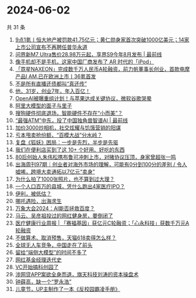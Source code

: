# 2024-06-02

共 31 条

<!-- BEGIN 36KR -->
<!-- 最后更新时间 2024-06-02 04:00:57 +0800 -->
1. [9点1氪丨恒大地产被罚款41.75亿元；黄仁勋身家首次突破1000亿美元；14家上市公司宣布不再聘任普华永道](https://36kr.com/p/2800020957803913)
1. [问界新M7 Ultra售价28.98万元起，享界S9今年8月发布 | 最前线](https://36kr.com/p/2800090530510213)
1. [像手机却不是手机，这家中国厂商发布了 AR 时代的「iPod」](https://36kr.com/p/2800724173043337)
1. [「霓星NAXEON」完成数千万人民币A轮融资，前力帆董事长创业，首款电摩产品I AM.已在欧洲上市丨36氪首发](https://36kr.com/p/2792943979086982)
1. [不是所有直播还债都叫“真还传”](https://36kr.com/p/2800460754482561)
1. [他，31岁，创业7年，年入百亿！](https://36kr.com/p/2800683730711940)
1. [OpenAI被曝重组计划！与苹果达成关键协议，微软谷歌哭晕](https://36kr.com/p/2799969193794433)
1. [阿里大模型的面子与里子](https://36kr.com/p/2799758253897094)
1. [搜狗硬件彻底退场，智能硬件不存在“小而美”？](https://36kr.com/p/2799777953241476)
1. [“最强ATM”中东，投了中国独角兽智谱AI | 最前线](https://36kr.com/p/2801033410180741)
1. [加价3000炒相机，社交炫耀与饥饿营销的阳谋](https://36kr.com/p/2800729358153088)
1. [亏本甩卖抢份额，“百模大战”分水岭？](https://36kr.com/p/2799950015116937)
1. [复盘《狐妖》困局：一步是先烈，半步是先驱](https://36kr.com/p/2799951325918857)
1. [我们在便利店买到了这 10+ 个好用、好吃的东西](https://36kr.com/p/2800747414025604)
1. [80后创始人朱伟松携布鲁可冲刺上市，对赌协议压顶，身家曾超张一鸣](https://36kr.com/p/2799961438903171)
1. [出海周刊97期｜创业者对海外市场的理解，可能有0分到100分的差别 / 令人嘘唏，跨境大卖通拓以7亿元“卖身”](https://36kr.com/p/2799859107100293)
1. [为什么拍了1000张照片，也不算到过大理？](https://36kr.com/p/2799915203835522)
1. [一个人口百万的县城，凭什么跑出4家医疗IPO？](https://36kr.com/p/2800502536140421)
1. [伊利，被低估？](https://36kr.com/p/2800076628695943)
1. [哪吒遇险，出海求生](https://36kr.com/p/2800623145088386)
1. [万象大会2024：AI能否拯救百度？](https://36kr.com/p/2799825923307145)
1. [马云、吴彦祖投过的网红健身房，要倒闭了](https://36kr.com/p/2800642971530625)
1. [医疗健康行业周报 | 「赛福基因」获亿元C轮融资；「心永科技」获数千万元A轮融资](https://36kr.com/p/2799640717128576)
1. [不做算术、取消预售，天猫618卖得怎么样？](https://36kr.com/p/2801064459040135)
1. [全球无人车竞争，中国走在了前头](https://36kr.com/p/2800755124630919)
1. [留给“端侧大模型”的时间不多了](https://36kr.com/p/2799776094516864)
1. [网红基金经理迭代史](https://36kr.com/p/2800737349465734)
1. [VC开始搞科创园了](https://36kr.com/p/2800737162835590)
1. [涉网贷APP案欲全身而退，旗天科技刘涛的资本操盘术](https://36kr.com/p/2800571005933958)
1. [钟薛高，缺一个“罗永浩”](https://36kr.com/p/2799932725884551)
1. [儿童节，UP主制作了一本《反校园霸凌手册》](https://36kr.com/p/2800737723970951)
<!-- END 36KR -->
